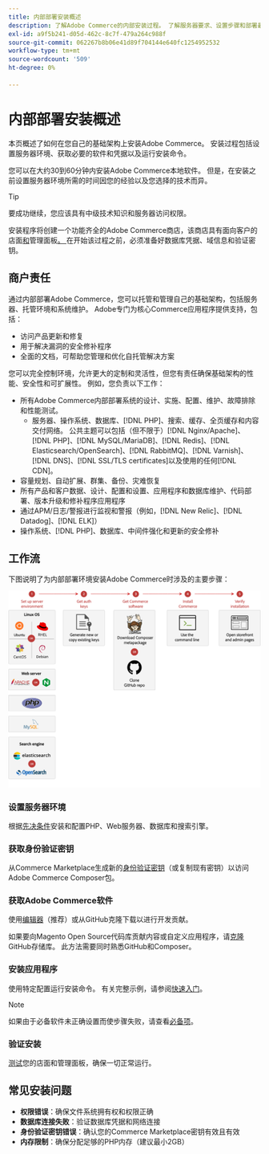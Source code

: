```yaml
---
title: 内部部署安装概述
description: 了解Adobe Commerce的内部安装过程。 了解服务器要求、设置步骤和部署最佳实践。
exl-id: a9f5b241-d05d-462c-8c7f-479a264c988f
source-git-commit: 062267b8b06e41d89f704144e640fc1254952532
workflow-type: tm+mt
source-wordcount: '509'
ht-degree: 0%

---
```



# 内部部署安装概述

本页概述了如何在您自己的基础架构上安装Adobe Commerce。 安装过程包括设置服务器环境、获取必要的软件和凭据以及运行安装命令。

您可以在大约30到60分钟内安装Adobe Commerce本地软件。 但是，在安装之前设置服务器环境所需的时间因您的经验以及您选择的技术而异。

>[!TIP]
>
>要成功继续，您应该具有中级技术知识和服务器访问权限。

安装程序将创建一个功能齐全的Adobe Commerce商店，该商店具有面向客户的店面[和](https://experienceleague.adobe.com/en/docs/commerce-admin/start/storefront/storefront)管理面板[。 ](https://experienceleague.adobe.com/en/docs/commerce-admin/start/admin/admin)在开始该过程之前，必须准备好数据库凭据、域信息和验证密钥。

## 商户责任

通过内部部署Adobe Commerce，您可以托管和管理自己的基础架构，包括服务器、托管环境和系统维护。 Adobe专门为核心Commerce应用程序提供支持，包括：

- 访问产品更新和修复
- 用于解决漏洞的安全修补程序
- 全面的文档，可帮助您管理和优化自托管解决方案

您可以完全控制环境，允许更大的定制和灵活性，但您有责任确保基础架构的性能、安全性和可扩展性。 例如，您负责以下工作：

- 所有Adobe Commerce内部部署系统的设计、实施、配置、维护、故障排除和性能测试。
   - 服务器、操作系统、数据库、[!DNL PHP]、搜索、缓存、全页缓存和内容交付网络。 公共主题可以包括（但不限于）[!DNL Nginx/Apache]、[!DNL PHP]、[!DNL MySQL/MariaDB]、[!DNL Redis]、[!DNL Elasticsearch/OpenSearch]、[!DNL RabbitMQ]、[!DNL Varnish]、[!DNL DNS]、[!DNL SSL/TLS certificates]以及使用的任何[!DNL CDN]。
- 容量规划、自动扩展、群集、备份、灾难恢复
- 所有产品和客户数据、设计、配置和设置、应用程序和数据库维护、代码部署、版本升级和修补程序应用程序
- 通过APM/日志/警报进行监视和警报（例如，[!DNL New Relic]、[!DNL Datadog]、[!DNL ELK]）
- 操作系统、[!DNL PHP]、数据库、中间件强化和更新的安全修补

## 工作流

下图说明了为内部部署环境安装Adobe Commerce时涉及的主要步骤：

![安装的工作原理](../assets/installation/on-premises-install.drawio.svg)

### 设置服务器环境

根据[先决条件](prerequisites/overview.md)安装和配置PHP、Web服务器、数据库和搜索引擎。

### 获取身份验证密钥

从Commerce Marketplace生成新的[身份验证密钥](prerequisites/authentication-keys.md)（或复制现有密钥）以访问Adobe Commerce Composer包。

### 获取Adobe Commerce软件

使用[编辑器](prerequisites/commerce.md)（推荐）或从GitHub克隆下载以进行开发贡献。

如果要向Magento Open Source代码库贡献内容或自定义应用程序，请[克隆](https://developer.adobe.com/commerce/contributor/guides/install/clone-repository/) GitHub存储库。 此方法需要同时熟悉GitHub和Composer。

### 安装应用程序

使用特定配置运行安装命令。 有关完整示例，请参阅[快速入门](composer.md)。

>[!NOTE]
>
>如果由于必备软件未正确设置而使步骤失败，请查看[必备项](prerequisites/overview.md)。

### 验证安装

[测试](next-steps/verify.md)您的店面和管理面板，确保一切正常运行。

## 常见安装问题

- **权限错误**：确保文件系统拥有权和权限正确
- **数据库连接失败**：验证数据库凭据和网络连接
- **身份验证密钥错误**：确认您的Commerce Marketplace密钥有效且有效
- **内存限制**：确保分配足够的PHP内存（建议最小2GB）
